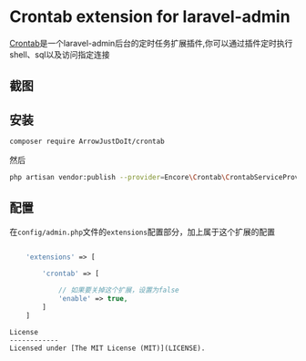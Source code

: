 Crontab extension for laravel-admin
======

[Crontab](https://github.com/ArrowJustDoIt/Crontab)是一个laravel-admin后台的定时任务扩展插件,你可以通过插件定时执行shell、sql以及访问指定连接

## 截图


## 安装

```bash
composer require ArrowJustDoIt/crontab
```

然后
```bash
php artisan vendor:publish --provider=Encore\Crontab\CrontabServiceProvider
```

## 配置

在`config/admin.php`文件的`extensions`配置部分，加上属于这个扩展的配置
```php

    'extensions' => [

        'crontab' => [
        
            // 如果要关掉这个扩展，设置为false
            'enable' => true,
        ]
    ]

```
``````
License
------------
Licensed under [The MIT License (MIT)](LICENSE).